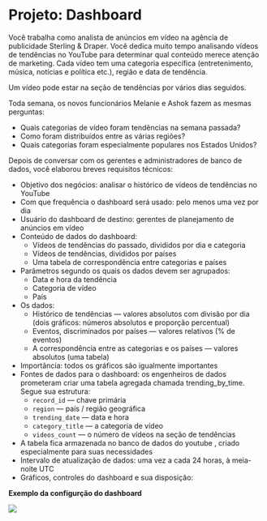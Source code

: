 # Projeto: Dashboard

Você trabalha como analista de anúncios em vídeo na agência de publicidade Sterling & Draper. Você dedica muito tempo analisando vídeos de tendências no YouTube para determinar qual conteúdo merece atenção de marketing.
Cada vídeo tem uma categoria específica (entretenimento, música, notícias e política etc.), região e data de tendência. 

Um vídeo pode estar na seção de tendências por vários dias seguidos.

Toda semana, os novos funcionários Melanie e Ashok fazem as mesmas perguntas:
- Quais categorias de vídeo foram tendências na semana passada?
- Como foram distribuídos entre as várias regiões?
- Quais categorias foram especialmente populares nos Estados Unidos?

Depois de conversar com os gerentes e administradores de banco de dados, você elaborou breves requisitos técnicos:
- Objetivo dos negócios: analisar o histórico de vídeos de tendências no YouTube
- Com que frequência o dashboard será usado: pelo menos uma vez por dia
- Usuário do dashboard de destino: gerentes de planejamento de anúncios em vídeo
- Conteúdo de dados do dashboard:
    - Vídeos de tendências do passado, divididos por dia e categoria
    - Vídeos de tendências, divididos por países
    - Uma tabela de correspondência entre categorias e países
- Parâmetros segundo os quais os dados devem ser agrupados:
    - Data e hora da tendência
    - Categoria de vídeo
    - País
- Os dados:
    - Histórico de tendências — valores absolutos com divisão por dia (dois gráficos: números absolutos e proporção percentual)
    - Eventos, discriminados por países — valores relativos (% de eventos)
    - A correspondência entre as categorias e os países — valores absolutos (uma tabela)
- Importância: todos os gráficos são igualmente importantes
- Fontes de dados para o dashboard: os engenheiros de dados prometeram criar uma tabela agregada chamada trending_by_time. Segue sua estrutura:
    - `record_id` — chave primária
    - `region` — país / região geográfica
    - `trending_date` — data e hora
    - `category_title` — a categoria de vídeo
    - `videos_count` — o número de vídeos na seção de tendências
- A tabela fica armazenada no banco de dados do youtube , criado especialmente para suas necessidades
- Intervalo de atualização de dados: uma vez a cada 24 horas, à meia-noite UTC
- Gráficos, controles do dashboard e sua disposição:

**Exemplo da configurção do dashboard**

<img src="https://practicum-content.s3.us-west-1.amazonaws.com/resources/11.5.2PT_1658740194.png">
